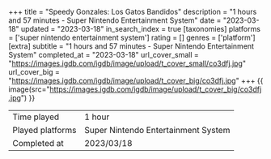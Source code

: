 +++
title = "Speedy Gonzales: Los Gatos Bandidos"
description = "1 hours and 57 minutes - Super Nintendo Entertainment System"
date = "2023-03-18"
updated = "2023-03-18"
in_search_index = true
[taxonomies]
platforms = ['super nintendo entertainment system']
rating = []
genres = ['platform']
[extra]
subtitle = "1 hours and 57 minutes - Super Nintendo Entertainment System"
completed_at = "2023-03-18"
url_cover_small = "https://images.igdb.com/igdb/image/upload/t_cover_small/co3dfj.jpg"
url_cover_big = "https://images.igdb.com/igdb/image/upload/t_cover_big/co3dfj.jpg"
+++
{{ image(src="https://images.igdb.com/igdb/image/upload/t_cover_big/co3dfj.jpg") }}

|              |            |
| ------------ | ---------- |
| Time played  | 1 hour |
| Played platforms    | Super Nintendo Entertainment System |
| Completed at | 2023/03/18 |


